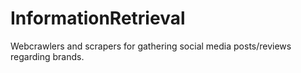 # InformationRetrieval
Webcrawlers and scrapers for gathering social media posts/reviews regarding brands. 
